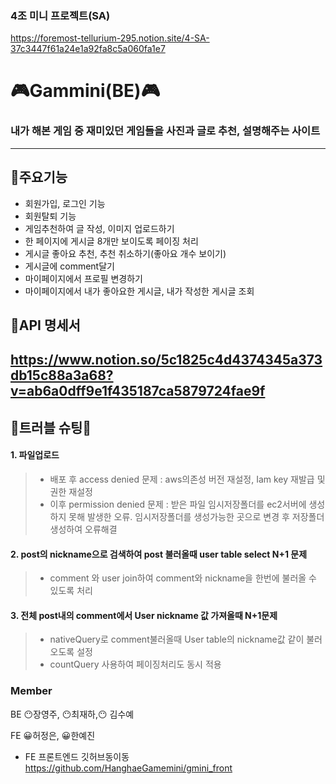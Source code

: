 ### 4조 미니 프로젝트(SA)

https://foremost-tellurium-295.notion.site/4-SA-37c3447f61a24e1a92fa8c5a060fa1e7

# 🎮Gammini(BE)🎮
### 내가 해본 게임 중 재미있던 게임들을 사진과 글로 추천, 설명해주는 사이트


---

 ## 🧩주요기능
 -  회원가입, 로그인 기능
 -  회원탈퇴 기능
 -  게임추천하여 글 작성, 이미지 업로드하기
 -  한 페이지에 게시글 8개만 보이도록 페이징 처리
 -  게시글 좋아요 추천, 추천 취소하기(좋아요 개수 보이기)
 -  게시글에 comment달기
 -  마이페이지에서 프로필 변경하기
 -  마이페이지에서 내가 좋아요한 게시글, 내가 작성한 게시글 조회
 ## 🧩API 명세서
 https://www.notion.so/5c1825c4d4374345a373db15c88a3a68?v=ab6a0dff9e1f435187ca5879724fae9f
 ---
 ##  💉트러블 슈팅💉
#### 1. 파일업로드
>- 배포 후 access denied 문제 : aws의존성 버전 재설정, Iam key 재발급 및 권한 재설정
>- 이후 permission denied 문제 : 받은 파일 임시저장폴더를 ec2서버에 생성하지 못해 발생한 오류. 임시저장폴더를 생성가능한 곳으로 변경 후 저장폴더 생성하여 오류해결


#### 2. post의 nickname으로 검색하여 post 불러올때 user table select N+1 문제
>- comment 와 user join하여 comment와 nickname을 한번에 불러올 수 있도록 처리


#### 3. 전체 post내의 comment에서 User nickname 값 가져올때 N+1문제
>- nativeQuery로 comment불러올때 User table의 nickname값 같이 불러오도록 설정
>- countQuery 사용하여 페이징처리도 동시 적용
 
 
 
 ### Member
 BE 😶장영주, 😶최재하,😶 김수예
 
 
 FE 😀허정은, 😀한예진
 
 
 - FE 프론트엔드 깃허브동이동
 https://github.com/HanghaeGamemini/gmini_front
 
